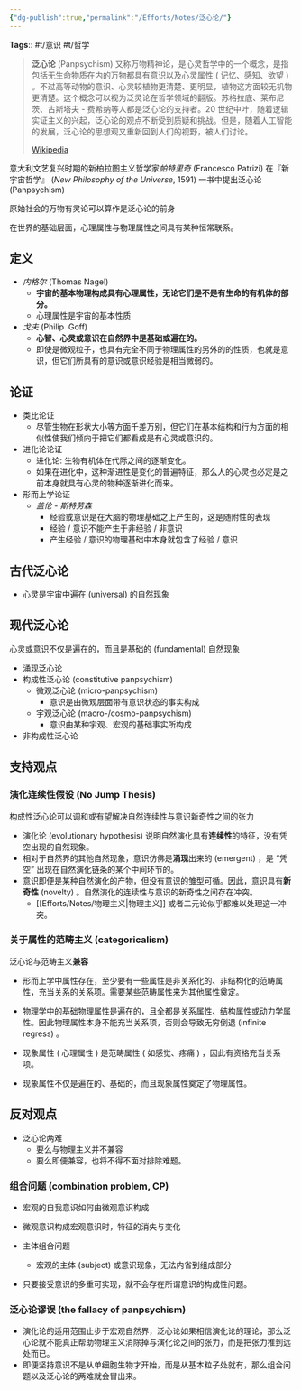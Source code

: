 ```yaml
---
{"dg-publish":true,"permalink":"/Efforts/Notes/泛心论/"}
---
```


**Tags**:: #t/意识 #t/哲学 

> **泛心论** (Panpsychism) 又称万物精神论，是心灵哲学中的一个概念，是指包括无生命物质在内的万物都具有意识以及心灵属性 ( 记忆、感知、欲望 ) 。不过高等动物的意识、心灵较植物更清楚、更明显，植物这方面较无机物更清楚。这个概念可以视为泛灵论在哲学领域的翻版。苏格拉底、莱布尼茨、古斯塔夫 - 费希纳等人都是泛心论的支持者。20 世纪中叶，随着逻辑实证主义的兴起，泛心论的观点不断受到质疑和挑战。但是，随着人工智能的发展，泛心论的思想观又重新回到人们的视野，被人们讨论。
>
> [Wikipedia](https://en.wikipedia.org/wiki/Panpsychism)

意大利文艺复兴时期的新柏拉图主义哲学家*帕特里奇* (Francesco Patrizi) 在『新宇宙哲学』 (_New Philosophy of the Universe_, 1591) 一书中提出泛心论 (Panpsychism) 

原始社会的万物有灵论可以算作是泛心论的前身

在世界的基础层面，心理属性与物理属性之间具有某种恒常联系。

## 定义

- *内格尔* (Thomas Nagel) 
	- **宇宙的基本物理构成具有心理属性，无论它们是不是有生命的有机体的部分。**
	- 心理属性是宇宙的基本性质
- *戈夫* (Philip  Goff) 
	- **心智、心灵或意识在自然界中是基础或遍在的。**
	- 即使是微观粒子，也具有完全不同于物理属性的另外的的性质，也就是意识，但它们所具有的意识或意识经验是相当微弱的。

## 论证 

- 类比论证
	- 尽管生物在形状大小等方面千差万别，但它们在基本结构和行为方面的相似性使我们倾向于把它们都看成是有心灵或意识的。
- 进化论论证
	- 进化论: 生物有机体在代际之间的逐渐变化。
	- 如果在进化中，这种渐进性是变化的普遍特征，那么人的心灵也必定是之前本身就具有心灵的物种逐渐进化而来。
- 形而上学论证
	- *盖伦 - 斯特劳森*
		- 经验或意识是在大脑的物理基础之上产生的，这是随附性的表现  
		- 经验 / 意识不能产生于非经验 / 非意识
		- 产生经验 / 意识的物理基础中本身就包含了经验 / 意识

## 古代泛心论

- 心灵是宇宙中遍在 (universal) 的自然现象

## 现代泛心论

心灵或意识不仅是遍在的，而且是基础的 (fundamental) 自然现象

- 涌现泛心论
- 构成性泛心论 (constitutive panpsychism) 
	- 微观泛心论 (micro-panpsychism) 
		- 意识是由微观层面带有意识状态的事实构成
	- 宇观泛心论 (macro-/cosmo-panpsychism) 
		- 意识由某种宇观、宏观的基础事实所构成
- 非构成性泛心论

## 支持观点

### 演化连续性假设 (No Jump Thesis) 

构成性泛心论可以调和或有望解决自然连续性与意识新奇性之间的张力

- 演化论 (evolutionary hypothesis) 说明自然演化具有**连续性**的特征，没有凭空出现的自然现象。
- 相对于自然界的其他自然现象，意识仿佛是**涌现**出来的 (emergent) ，是 “凭空” 出现在自然演化链条的某个中间环节的。	
- 意识即便是某种自然演化的产物，但没有意识的雏型可循。因此，意识具有**新奇性** (novelty) 。自然演化的连续性与意识的新奇性之间存在冲突。
	- [[Efforts/Notes/物理主义\|物理主义]] 或者二元论似乎都难以处理这一冲突。

### 关于属性的范畴主义 (categoricalism) 

泛心论与范畴主义**兼容**

- 形而上学中属性存在，至少要有一些属性是非关系化的、非结构化的范畴属性，充当关系的关系项。需要某些范畴属性来为其他属性奠定。
- 物理学中的基础物理属性是遍在的，且全都是关系属性、结构属性或动力学属性。因此物理属性本身不能充当关系项，否则会导致无穷倒退 (infinite regress) 。
- 现象属性 ( 心理属性 ) 是范畴属性 ( 如感觉、疼痛 ) ，因此有资格充当关系项。

- 现象属性不仅是遍在的、基础的，而且现象属性奠定了物理属性。

## 反对观点

- 泛心论两难
	- 要么与物理主义并不兼容
	- 要么即便兼容，也将不得不面对排除难题。

### 组合问题 (combination problem, CP) 

- 宏观的自我意识如何由微观意识构成
- 微观意识构成宏观意识时，特征的消失与变化
- 主体组合问题
	- 宏观的主体 (subject) 或意识现象，无法内省到组成部分
 
 - 只要接受意识的多重可实现，就不会存在所谓意识的构成性问题。
### 泛心论谬误 (the fallacy of panpsychism) 	

- 演化论的适用范围止步于宏观自然界，泛心论如果相信演化论的理论，那么泛心论就不能真正帮助物理主义消除掉与演化论之间的张力，而是把张力推到远处而已。
- 即便坚持意识不是从单细胞生物才开始，而是从基本粒子处就有，那么组合问题以及泛心论的两难就会冒出来。